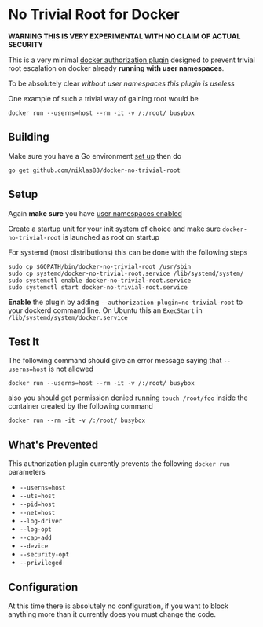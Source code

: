 No Trivial Root for Docker
==========================

**WARNING THIS IS VERY EXPERIMENTAL WITH NO CLAIM OF ACTUAL SECURITY**

This is a very minimal [docker authorization plugin](https://docs.docker.com/engine/extend/plugins_authorization/) 
designed to prevent trivial root escalation on docker already **running with user namespaces**.

To be absolutely clear *without user namespaces this plugin is useless*

One example of such a trivial way of gaining root would be 

    docker run --userns=host --rm -it -v /:/root/ busybox

Building
--------
Make sure you have a Go environment [set up](https://golang.org/doc/install)
then do

    go get github.com/niklas88/docker-no-trivial-root

Setup
-----
Again **make sure** you have [user namespaces enabled](https://docs.docker.com/engine/security/userns-remap/)

Create a startup unit for your init system of choice and make sure
`docker-no-trivial-root` is launched as root on startup

For systemd (most distributions) this can be done with the following steps

    sudo cp $GOPATH/bin/docker-no-trivial-root /usr/sbin
    sudo cp systemd/docker-no-trivial-root.service /lib/systemd/system/
    sudo systemctl enable docker-no-trivial-root.service
    sudo systemctl start docker-no-trivial-root.service

**Enable** the plugin by adding `--authorization-plugin=no-trivial-root` to
your dockerd command line.  On Ubuntu this an `ExecStart` in
`/lib/systemd/system/docker.service`

Test It
-------
The following command should give an error message saying that `--userns=host`
is not allowed

    docker run --userns=host --rm -it -v /:/root/ busybox 

also you should get permission denied running `touch /root/foo` inside the container
created by the following command

    docker run --rm -it -v /:/root/ busybox 

What's Prevented
--------------------------
This authorization plugin currently prevents the following `docker run`
parameters

- `--userns=host`
- `--uts=host`
- `--pid=host`
- `--net=host`
- `--log-driver`
- `--log-opt`
- `--cap-add`
- `--device`
- `--security-opt`
- `--privileged`

Configuration
-------------
At this time there is absolutely no configuration, if you want to block
anything more than it currently does you must change the code.

